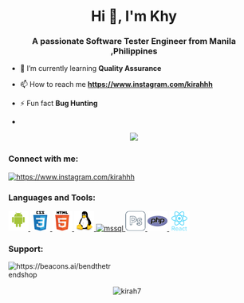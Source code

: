 <h1 align="center">Hi 👋, I'm Khy</h1>
<h3 align="center">A passionate Software Tester  Engineer from Manila ,Philippines</h3>

- 🌱 I’m currently learning **Quality Assurance**



- 📫 How to reach me **https://www.instagram.com/kirahhh**

- ⚡ Fun fact **Bug Hunting**
- 
<div align="center">
  <img height="200" src="https://i.imgflip.com/65efzo.gif"  />
</div>

###
<h3 align="left">Connect with me:</h3>
<p align="left">
<a href="https://instagram.com/https://www.instagram.com/kirahhh" target="blank"><img align="center" src="https://raw.githubusercontent.com/rahuldkjain/github-profile-readme-generator/master/src/images/icons/Social/instagram.svg" alt="https://www.instagram.com/kirahhh" height="30" width="40" /></a>
</p>

<h3 align="left">Languages and Tools:</h3>
<p align="left"> <a href="https://developer.android.com" target="_blank" rel="noreferrer"> <img src="https://raw.githubusercontent.com/devicons/devicon/master/icons/android/android-original-wordmark.svg" alt="android" width="40" height="40"/> </a> <a href="https://www.w3schools.com/css/" target="_blank" rel="noreferrer"> <img src="https://raw.githubusercontent.com/devicons/devicon/master/icons/css3/css3-original-wordmark.svg" alt="css3" width="40" height="40"/> </a> <a href="https://www.w3.org/html/" target="_blank" rel="noreferrer"> <img src="https://raw.githubusercontent.com/devicons/devicon/master/icons/html5/html5-original-wordmark.svg" alt="html5" width="40" height="40"/> </a> <a href="https://www.linux.org/" target="_blank" rel="noreferrer"> <img src="https://raw.githubusercontent.com/devicons/devicon/master/icons/linux/linux-original.svg" alt="linux" width="40" height="40"/> </a> <a href="https://www.microsoft.com/en-us/sql-server" target="_blank" rel="noreferrer"> <img src="https://www.svgrepo.com/show/303229/microsoft-sql-server-logo.svg" alt="mssql" width="40" height="40"/> </a> <a href="https://www.photoshop.com/en" target="_blank" rel="noreferrer"> <img src="https://raw.githubusercontent.com/devicons/devicon/master/icons/photoshop/photoshop-line.svg" alt="photoshop" width="40" height="40"/> </a> <a href="https://www.php.net" target="_blank" rel="noreferrer"> <img src="https://raw.githubusercontent.com/devicons/devicon/master/icons/php/php-original.svg" alt="php" width="40" height="40"/> </a> <a href="https://reactjs.org/" target="_blank" rel="noreferrer"> <img src="https://raw.githubusercontent.com/devicons/devicon/master/icons/react/react-original-wordmark.svg" alt="react" width="40" height="40"/> </a> </p>

<h3 align="left">Support:</h3>
<p><a href="https://www.buymeacoffee.com/https://beacons.ai/bendthetrendshop"> <img align="left" src="https://cdn.buymeacoffee.com/buttons/v2/default-yellow.png" height="50" width="210" alt="https://beacons.ai/bendthetrendshop" /></a></p><br><br>

<p><img align="center" src="https://github-readme-stats.vercel.app/api/top-langs?username=kirah7&show_icons=true&locale=en&layout=compact" alt="kirah7" /></p>
